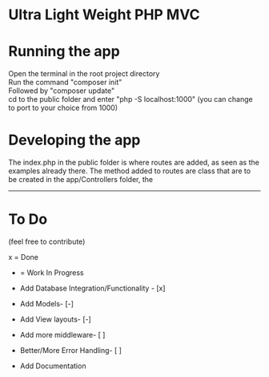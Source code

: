 # Ultra Light Weight PHP MVC

<h1>Running the app</h1>
Open the terminal in the root project directory
<br>
Run the command "composer init"
<br>
Followed by "composer update"
<br>
cd to the public folder and enter "php -S localhost:1000" (you can change to port to your choice from 1000)
<br>

<h1>Developing the app</h1>
The index.php in the public folder is where routes are added, as seen as the examples already there.
The method added to routes are class that are to be created in the app/Controllers folder, the 
<br>

---

<h1>To Do</h1>
(feel free to contribute)

x = Done
- = Work In Progress

- Add Database Integration/Functionality - [x]
- Add Models- [-]
- Add View layouts- [-]
- Add more middleware- [ ]
- Better/More Error Handling- [ ]
- Add Documentation

